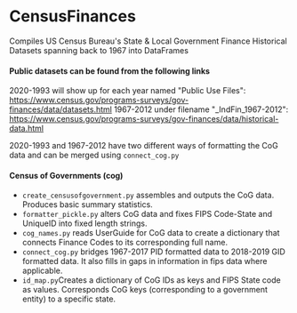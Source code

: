 # CensusFinances
Compiles US Census Bureau's State &amp; Local Government Finance Historical Datasets spanning back to 1967 into DataFrames

#### Public datasets can be found from the following links

2020-1993 will show up for each year named "Public Use Files": https://www.census.gov/programs-surveys/gov-finances/data/datasets.html
1967-2012 under filename "_IndFin_1967-2012": https://www.census.gov/programs-surveys/gov-finances/data/historical-data.html

2020-1993 and 1967-2012 have two different ways of formatting the CoG data and can be merged using ```connect_cog.py```

#### Census of Governments (cog)
* ```create_censusofgovernment.py``` assembles and outputs the CoG data. Produces basic summary statistics.
* ```formatter_pickle.py``` alters CoG data and fixes FIPS Code-State and UniqueID into fixed length strings.
* ```cog_names.py``` reads UserGuide for CoG data to create a dictionary that connects Finance Codes to its corresponding full name.
* ```connect_cog.py``` bridges 1967-2017 PID formatted data to 2018-2019 GID formatted data. It also fills in gaps in information in fips data where applicable.
* ```id_map.py```Creates a dictionary of CoG IDs as keys and FIPS State code as values. Corresponds CoG keys (corresponding to a government entity) to a specific state.
